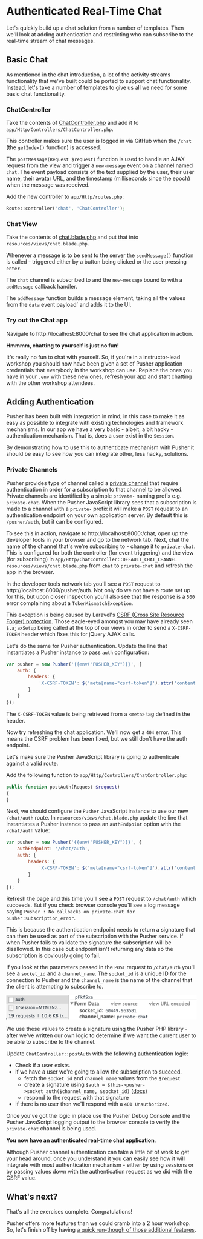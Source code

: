 # Authenticated Real-Time Chat

Let's quickly build up a chat solution from a number of templates. Then we'll look at adding authentication and restricting who can subscribe to the real-time stream of chat messages.

## Basic Chat

As mentioned in the chat introduction, a lot of the activity streams functionality that we've built could be ported to support chat functionality. Instead, let's take a number of templates to give us all we need for some basic chat functionality.

### ChatController

<i class="fa fa-rocket fa-2"></i> Take the contents of [ChatController.php](#) and add it to `app/Http/Controllers/ChatController.php`.

This controller makes sure the user is logged in via GitHub when the `/chat` (the `getIndex()` function) is accessed.

The `postMessage(Request $request)` function is used to handle an AJAX request from the view and trigger a `new-message` event on a channel named `chat`. The event payload consists of the text supplied by the user, their user name, their avatar URL, and the timestamp (milliseconds since the epoch) when the message was received.

<i class="fa fa-rocket fa-2"></i> Add the new controller to `app/Http/routes.php`:

```php
Route::controller('chat', 'ChatController');
```

### Chat View

<i class="fa fa-rocket fa-2"></i> Take the contents of [chat.blade.php](#) and put that into `resources/views/chat.blade.php`.

Whenever a message is to be sent to the server the `sendMessage()` function is called - triggered either by a button being clicked or the user pressing `enter`.

The `chat` channel is subscribed to and the `new-message` bound to with a `addMessage` callback handler.

The `addMessage` function builds a message element, taking all the values from the `data` event payload` and adds it to the UI.

### Try out the Chat app

<i class="fa fa-rocket fa-2"></i> Navigate to http://localhost:8000/chat to see the chat application in action.

<div class="alert alert-info">
  <i class="fa fa-graduation-cap fa-2"></i> <strong>Hmmmm, chatting to yourself is just no fun!</strong>
  
  <p>It's really no fun to chat with yourself. So, if you're in a instructor-lead workshop you should now have been given a set of Pusher application credentials that everybody in the workshop can use. Replace the ones you have in your <code>.env</code> with these new ones, refresh your app and start chatting with the other workshop attendees.</p>
</div>

## Adding Authentication

Pusher has been built with integration in mind; in this case to make it as easy as possible to integrate with existing technologies and framework mechanisms. In our app we have a very basic - albeit, a bit hacky - authentication mechanism. That is, does a `user` exist in the `Session`.

By demonstrating how to use this to authenticate mechanism with Pusher it should be easy to see how you can integrate other, less hacky, solutions.

### Private Channels

Pusher provides type of channel called a [private channel](https://pusher.com/docs/private_channels) that require authentication in order for a subscription to that channel to be allowed. Private channels are identified by a simple `private-` naming prefix e.g. `private-chat`. When the Pusher JavaScript library sees that a subscription is made to a channel with a `private-` prefix it will make a `POST` request to an authentication endpoint on your own application server. By default this is `/pusher/auth`, but it can be configured.

<i class="fa fa-rocket fa-2"></i> To see this in action, navigate to http://localhost:8000:/chat, open up the developer tools in your browser and go to the network tab. Next, chat the name of the channel that's we're subscribing to - change it to `private-chat`. This is configured for both the controller (for event triggering) and the view (for subscribing) in `app/Http/ChatController::DEFAULT_CHAT_CHANNEL` `resources/views/chat.blade.php` from `chat` to `private-chat` and refresh the app in the browser.

<i class="fa fa-rocket fa-2"></i> In the developer tools network tab you'll see a `POST` request to http://localhost:8000/pusher/auth. Not only do we not have a route set up for this, but upon closer inspection you'll also see that the response is a `500` error complaining about a `TokenMismatchException`.

This exception is being caused by Laravel's [CSRF (Cross Site Resource Forger) protection](http://laravel.com/docs/master/routing#csrf-protection). Those eagle-eyed amongst you may have already seen `$.ajaxSetup` being called at the top of our views in order to send a `X-CSRF-TOKEN` header which fixes this for jQuery AJAX calls.

<i class="fa fa-rocket fa-2"></i> Let's do the same for Pusher authentication. Update the line that instantiates a Pusher instance to pass `auth` configuration:

```js
var pusher = new Pusher('{{env("PUSHER_KEY")}}', {
    auth: {
        headers: {
            'X-CSRF-TOKEN': $('meta[name="csrf-token"]').attr('content')
        }
    }
});
```

The `X-CSRF-TOKEN` value is being retrieved from a `<meta>` tag defined in the header.

<i class="fa fa-rocket fa-2"></i> Now try refreshing the chat application. We'll now get a `404` error. This means the CSRF problem has been fixed, but we still don't have the auth endpoint.

Let's make sure the Pusher JavaScript library is going to authenticate against a valid route.

<i class="fa fa-rocket fa-2"></i> Add the following function to `app/Http/Controllers/ChatController.php`:

```php
public function postAuth(Request $request)
{
}
```

<i class="fa fa-rocket fa-2"></i> Next, we should configure the `Pusher` JavaScript instance to use our new `/chat/auth` route. In `resources/views/chat.blade.php` update the line that instantiates a Pusher instance to pass an `authEndpoint` option with the `/chat/auth` value:

```js
var pusher = new Pusher('{{env("PUSHER_KEY")}}', {
    authEndpoint: '/chat/auth',
    auth: {
        headers: {
            'X-CSRF-TOKEN': $('meta[name="csrf-token"]').attr('content')
        }
    }
});
```

<i class="fa fa-rocket fa-2"></i> Refresh the page and this time you'll see a `POST` request to `/chat/auth` which succeeds. But if you check browser console you'll see a log message saying `Pusher : No callbacks on private-chat for pusher:subscription_error`.

This is because the authentication endpoint needs to return a signature that can then be used as part of the subscription with the Pusher service. If when Pusher fails to validate the signature the subscription will be disallowed. In this case out endpoint isn't returning any data so the subscription is obviously going to fail.

If you look at the parameters passed in the `POST` request to `/chat/auth` you'll see a `socket_id` and a `channel_name`. The `socket_id` is a unique ID for the connection to Pusher and the `channel_name` is the name of the channel that the client is attempting to subscribe to.

![](../assets/img/network-auth-post.png)

We use these values to create a signature using the Pusher PHP library - after we've written our own logic to determine if we want the current user to be able to subscribe to the channel.

<i class="fa fa-rocket fa-2"></i> Update `ChatController::postAuth` with the following authentication logic:

* Check if a user exists.
* if we have a user we're going to allow the subscription to succeed.
  * fetch the `socket_id` and `channel_name` values from the `$request`
  * create a signature using `$auth = $this->pusher->socket_auth($channel_name, $socket_id)` ([docs](https://github.com/pusher/pusher-http-php#authenticating-private-channels))
  * respond to the request with that signature
* If there is no user then we'll respond with a `401 Unauthorized`.

<i class="fa fa-rocket fa-2"></i> Once you've got the logic in place use the Pusher Debug Console and the Pusher JavaScript logging output to the browser console to verify the `private-chat` channel is being used.

**You now have an authenticated real-time chat application**.

Although Pusher channel authentication can take a little bit of work to get your head around, once you understand it you can easily see how it will integrate with most authentication mechanism - either by using sessions or by passing values down with the authentication request as we did with the CSRF value.

## What's next?

That's all the exercises complete. Congratulations!

Pusher offers more features than we could cramb into a 2 hour workshop. So, let's finish off by having [a quick run-though of those additional features](../where-next/).
